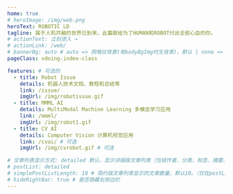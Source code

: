 ```yaml
---
home: true
# heroImage: /img/web.png
heroText: ROBOTIC LD
tagline: 属于人机共融的世界已到来，此篇献给为了HUMAN和ROBOT付出全部心血的你。
# actionText: 立刻进入 →
# actionLink: /web/
# bannerBg: auto # auto => 网格纹背景(有bodyBgImg时无背景)，默认 | none => 无 | '大图地址' | background: 自定义背景样式       提示：如发现文本颜色不适应你的背景时可以到palette.styl修改$bannerTextColor变量
pageClass: vdoing-index-class

features: # 可选的
  - title: Robot Issue
    details: 机器人技术文档、教程和总结等
    link: /issue/
    imgUrl: /img/robotissue.gif
  - title: MMML AI
    details: MultiModal Machine Learning 多模态学习应用
    link: /mmml/
    imgUrl: /img/robot1.gif
  - title: CV AI
    details: Computer Vision 计算机视觉应用
    link: /cvai/ # 可选
    imgUrl: /img/cvrobot.gif # 可选

# 文章列表显示方式: detailed 默认，显示详细版文章列表（包括作者、分类、标签、摘要、分页等）| simple => 显示简约版文章列表（仅标题和日期）| none 不显示文章列表
# postList: detailed
# simplePostListLength: 10 # 简约版文章列表显示的文章数量，默认10。（仅在postList设置为simple时生效）
# hideRightBar: true # 是否隐藏右侧边栏
---
```



<!-- 小熊猫 -->
<!-- <img src="/img/panda-waving.png" class="panda no-zoom" style="width: 130px;height: 115px;opacity: 0.8;margin-bottom: -4px;padding-bottom:0;position: fixed;bottom: 0;left: 0.5rem;z-index: 1;"> -->


<!--
## 关于

### 📚Blog
这是一个兼具博客文章、知识管理、文档查找的个人网站，主要内容是Web前端技术。如果你喜欢这个博客&主题欢迎到[GitHub](https://github.com/xugaoyi/vuepress-theme-vdoing)点个Star、获取源码，或者交换[友链](/friends/) ( •̀ ω •́ )✧

### 🎨Theme
本站主题是根据[VuePress](https://vuepress.vuejs.org/zh/)的默认主题修改而成。取名`Vdoing`(维度)，旨在轻松打造一个`结构化`与`碎片化`并存的个人在线知识库&博客，让你的知识海洋像一本本书一样清晰易读。配合多维索引，让每一个知识点都可以快速定位！ 更多[详情](https://github.com/xugaoyi/vuepress-theme-vdoing)。

<a href="https://github.com/xugaoyi/vuepress-theme-vdoing" target="_blank"><img src='https://img.shields.io/github/stars/xugaoyi/vuepress-theme-vdoing' alt='GitHub stars' class="no-zoom"></a>
<a href="https://github.com/xugaoyi/vuepress-theme-vdoing" target="_blank"><img src='https://img.shields.io/github/forks/xugaoyi/vuepress-theme-vdoing' alt='GitHub forks' class="no-zoom"></a>

</br>


## 特色功能
博客部分特色功能介绍

#### 一站式技术搜索

   博客内容中包含部分技术教程，可以利用搜索框快速搜索到相关文档，即使博客中没有的，你还可以选择最下方的 `在XXX中搜索“xxx”` 快速到达你想要找的内容。

#### 深色模式与阅读模式
关爱程序员，保护视力，点击右下角的主题模式按钮试试吧~

#### Demo演示模块
   为了更直观的展示一些代码的效果，博客添加了demo模块插件，可查看demo、源码，以及跳转到codepen在线编辑。**示例**：

::: demo [vanilla]
```html
<html>
  <div id="vanilla-box"></div>
</html>
<script>
  var box = document.getElementById('vanilla-box')
  box.innerHTML = 'Hello World! Welcome to EB'
</script>
<style>
#vanilla-box {
  color: #11a8cd;
}
</style>
```
:::


## :email: 联系

- **WeChat or QQ**: <a href="tencent://message/?uin=894072666&Site=&Menu=yesUrl" class='qq'>894072666</a>
- **Email**: <a href="mailto:894072666@qq.com">894072666@qq.com</a>
- **GitHub**: <https://github.com/xugaoyi>

</br>  -->

<ClientOnly>
  <WebInfo />
  <IndexBigImg />
  <Fantasy />
</ClientOnly>

<script>
// 已经不再使用
/*
触发全屏相关的代码
export default {
  mounted() {
    this.fullScreen();
    // 监听滚动
    window.addEventListener('scroll', () => {
      const index_class = document.getElementsByClassName('vdoing-index-class')[0];
      if(index_class){
        if(document.documentElement.scrollTop == 0){
          this.fullScreen();
        }else{
          this.exitScreen();
        }
      }
   });
  },
  watch: {
    $route(to, from) {
      if (to.path == "/" && Object.keys(this.$route.query).length == 0) {
       // 监听滚动
        window.addEventListener('scroll', () => {
          if(document.documentElement.scrollTop == 0){
            this.fullScreen();
          }else{
            this.exitScreen();
          }
        });
        this.fullScreen();
      }
    },
  },
  methods: {
    // 进入全屏
    fullScreen() {
      var el = document.documentElement;
      var rfs = el.requestFullScreen || el.webkitRequestFullScreen || el.mozRequestFullScreen || el.msRequestFullScreen;
      if (rfs) {
        rfs.call(el);
      } else if (typeof window.ActiveXObject !== "undefined") {
        // for IE，这里其实就是模拟了按下键盘的 F11，使浏览器全屏
        var wscript = new ActiveXObject("WScript.Shell");
        if (wscript != null) {
          wscript.SendKeys("{F11}");
        }
      }
    },
    // 退出全屏
    exitScreen() {
      var el = document;
      var cfs = el.cancelFullScreen || el.webkitCancelFullScreen || el.mozCancelFullScreen || el.exitFullScreen;
      if (cfs) {
        cfs.call(el);
      } else if (typeof window.ActiveXObject !== "undefined") {
        // for IE，这里和 fullScreen 相同，模拟按下 F11 键退出全屏
        var wscript = new ActiveXObject("WScript.Shell");
        if (wscript != null) {
          wscript.SendKeys("{F11}");
        }
      }
    }
  },
}
*/

</script>